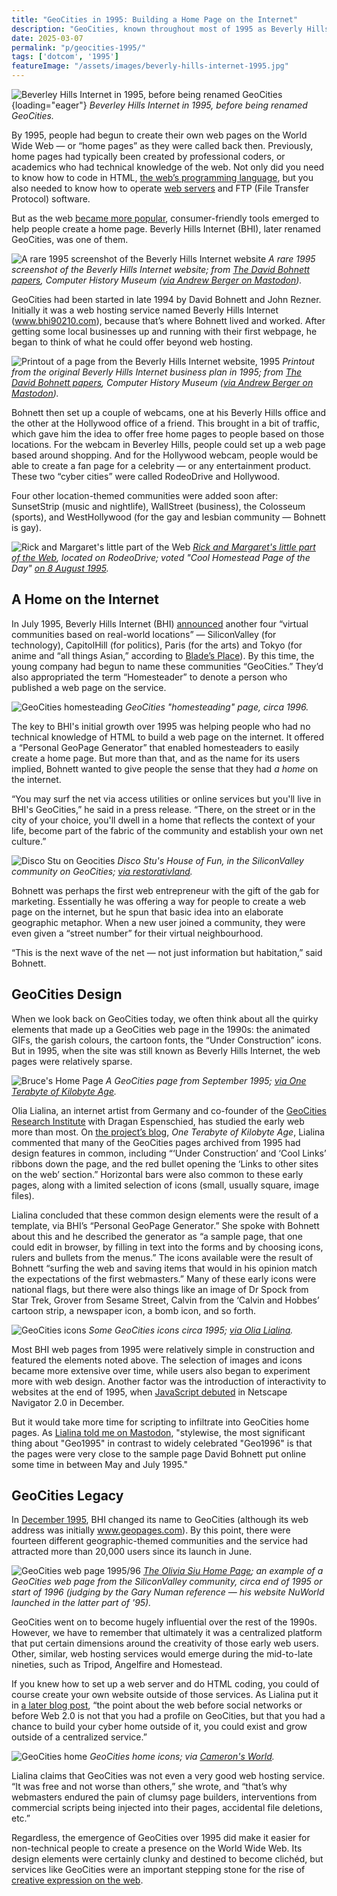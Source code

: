 ```yaml
---
title: "GeoCities in 1995: Building a Home Page on the Internet"
description: "GeoCities, known throughout most of 1995 as Beverly Hills Internet, was one of the first commercial internet services to make it easy for people to publish a home page on the World Wide Web."
date: 2025-03-07
permalink: "p/geocities-1995/"
tags: ['dotcom', '1995']
featureImage: "/assets/images/beverly-hills-internet-1995.jpg"
---
```


![Beverley Hills Internet in 1995, before being renamed GeoCities](/assets/images/beverly-hills-internet-1995.jpg){loading="eager"}
*Beverley Hills Internet in 1995, before being renamed GeoCities.*

By 1995, people had begun to create their own web pages on the World Wide Web — or “home pages” as they were called back then. Previously, home pages had typically been created by professional coders, or academics who had technical knowledge of the web. Not only did you need to know how to code in HTML, [the web’s programming language](/p/1990-programming-the-world-wide-web/), but you also needed to know how to operate [web servers](/p/1995-apache-microsoft-iis-web-server-market/) and FTP (File Transfer Protocol) software. 

But as the web [became more popular](/p/internet-1994/), consumer-friendly tools emerged to help people create a home page. Beverly Hills Internet (BHI), later renamed GeoCities, was one of them.

![A rare 1995 screenshot of the Beverly Hills Internet website](/assets/images/geocities-1995b.jpg)
*A rare 1995 screenshot of the Beverly Hills Internet website; from [The David Bohnett papers](https://www.computerhistory.org/collections/catalog/102784973), Computer History Museum ([via Andrew Berger on Mastodon](https://digipres.club/@andrewjbtw/114120313604675698)).*

GeoCities had been started in late 1994 by David Bohnett and John Rezner. Initially it was a web hosting service named Beverly Hills Internet (www.bhi90210.com), because that’s where Bohnett lived and worked. After getting some local businesses up and running with their first webpage, he began to think of what he could offer beyond web hosting. 

![Printout of a page from the Beverly Hills Internet website, 1995](/assets/images/geocities-1995a.jpg)
*Printout from the original Beverly Hills Internet business plan in 1995; from [The David Bohnett papers](https://www.computerhistory.org/collections/catalog/102784973), Computer History Museum ([via Andrew Berger on Mastodon](https://digipres.club/@andrewjbtw/114120313604675698)).*

Bohnett then set up a couple of webcams, one at his Beverly Hills office and the other at the Hollywood office of a friend. This brought in a bit of traffic, which gave him the idea to offer free home pages to people based on those locations. For the webcam in Beverley Hills, people could set up a web page based around shopping. And for the Hollywood webcam, people would be able to create a fan page for a celebrity — or any entertainment product. These two “cyber cities” were called RodeoDrive and Hollywood. 

Four other location-themed communities were added soon after: SunsetStrip (music and nightlife), WallStreet (business), the Colosseum (sports), and WestHollywood (for the gay and lesbian community — Bohnett is gay).

![Rick and Margaret's little part of the Web](/assets/images/geocities-rick-margaret.jpg)
*[Rick and Margaret's little part of the Web](https://web.archive.org/web/19961221111447/http://www.geocities.com/RodeoDrive/1201/), located on RodeoDrive; voted "Cool Homestead Page of the Day" [on 8 August 1995](https://web.archive.org/web/19961221024846/http://www.geocities.com/homestead/coolaug.html).*

## A Home on the Internet

In July 1995, Beverly Hills Internet (BHI) [announced](https://web.archive.org/web/20140108022248/http://www.thefreelibrary.com/Beverly+Hills+Internet,+builder+of+interactive+cyber+cities,+launches...-a017190114) another four “virtual communities based on real-world locations” — SiliconValley (for technology), CapitolHill (for politics), Paris (for the arts) and Tokyo (for anime and “all things Asian,” according to [Blade’s Place](https://www.bladesplace.id.au/geocities-neighborhoods-suburbs.html)). By this time, the young company had begun to name these communities “GeoCities.” They’d also appropriated the term “Homesteader” to denote a person who published a web page on the service.

![GeoCities homesteading](/assets/images/geocities-homesteading-1996.jpg)
*GeoCities "homesteading" page, circa 1996.*

The key to BHI's initial growth over 1995 was helping people who had no technical knowledge of HTML to build a web page on the internet. It offered a “Personal GeoPage Generator” that enabled homesteaders to easily create a home page. But more than that, and as the name for its users implied, Bohnett wanted to give people the sense that they had *a home* on the internet. 

“You may surf the net via access utilities or online services but you'll live in BHI's GeoCities,” he said in a press release. “There, on the street or in the city of your choice, you'll dwell in a home that reflects the context of your life, become part of the fabric of the community and establish your own net culture.”

![Disco Stu on Geocities](/assets/images/geocities-disco-stu.jpg)
*Disco Stu's House of Fun, in the SiliconValley community on GeoCities; [via restorativland](https://geocities.restorativland.org/SiliconValley/1200/).*

Bohnett was perhaps the first web entrepreneur with the gift of the gab for marketing. Essentially he was offering a way for people to create a web page on the internet, but he spun that basic idea into an elaborate geographic metaphor. When a new user joined a community, they were even given a “street number” for their virtual neighbourhood.

“This is the next wave of the net — not just information but habitation,” said Bohnett.

## GeoCities Design

When we look back on GeoCities today, we often think about all the quirky elements that made up a GeoCities web page in the 1990s: the animated GIFs, the garish colours, the cartoon fonts, the “Under Construction” icons. But in 1995, when the site was still known as Beverly Hills Internet, the web pages were relatively sparse. 

![Bruce's Home Page](/assets/images/bruces-homepage-1995.png)
*A GeoCities page from September 1995; [via One Terabyte of Kilobyte Age](https://blog.geocities.institute/archives/7175).*

Olia Lialina, an internet artist from Germany and co-founder of the [GeoCities Research Institute](https://anthology.rhizome.org/one-terabyte-of-kilobyte-age) with Dragan Espenschied, has studied the early web more than most. On [the project’s blog](https://blog.geocities.institute/archives/7198), *One Terabyte of Kilobyte Age*, Lialina commented that many of the GeoCities pages archived from 1995 had design features in common, including “‘Under Construction’ and ‘Cool Links’ ribbons down the page, and the red bullet opening the ‘Links to other sites on the web’ section.” Horizontal bars were also common to these early pages, along with a limited selection of icons (small, usually square, image files).

Lialina concluded that these common design elements were the result of a template, via BHI’s “Personal GeoPage Generator.” She spoke with Bohnett about this and he described the generator as “a sample page, that one could edit in browser, by filling in text into the forms and by choosing icons, rulers and bullets from the menus.” The icons available were the result of Bohnett “surfing the web and saving items that would in his opinion match the expectations of the first webmasters.” Many of these early icons were national flags, but there were also things like an image of Dr Spock from Star Trek, Grover from Sesame Street, Calvin from the ‘Calvin and Hobbes’ cartoon strip, a newspaper icon, a bomb icon, and so forth.

![GeoCities icons](/assets/images/geocities-icons-1995.jpg)
*Some GeoCities icons circa 1995; [via Olia Lialina](https://blog.geocities.institute/archives/7198).*

Most BHI web pages from 1995 were relatively simple in construction and featured the elements noted above. The selection of images and icons became more extensive over time, while users also began to experiment more with web design. Another factor was the introduction of interactivity to websites at the end of 1995, when [JavaScript debuted](/p/1995-the-birth-of-javascript/) in Netscape Navigator 2.0 in December. 

But it would take more time for scripting to infiltrate into GeoCities home pages. As [Lialina told me on Mastodon](https://olia.geocities.institute/@GIFmodel/114117144312113770), "stylewise, the most significant thing about "Geo1995" in contrast to widely celebrated "Geo1996" is that the pages were very close to the sample page David Bohnett put online some time in between May and July 1995."

## GeoCities Legacy

In [December 1995](https://web.archive.org/web/19961221012836/http://www.geocities.com/BHI/pr1215.html), BHI changed its name to GeoCities (although its web address was initially www.geopages.com). By this point, there were fourteen different geographic-themed communities and the service had attracted more than 20,000 users since its launch in June.

![GeoCities web page 1995/96](/assets/images/geocities-Olivia-Siu.jpg)
*[The Olivia Siu Home Page](https://geocities.restorativland.org/SiliconValley/2463/); an example of a GeoCities web page from the SiliconValley community, circa end of 1995 or start of 1996 (judging by the Gary Numan reference — his website NuWorld launched in the latter part of '95).*

GeoCities went on to become hugely influential over the rest of the 1990s. However, we have to remember that ultimately it was a centralized platform that put certain dimensions around the creativity of those early web users. Other, similar, web hosting services would emerge during the mid-to-late nineties, such as Tripod, Angelfire and Homestead.

If you knew how to set up a web server and do HTML coding, you could of course create your own website outside of those services. As Lialina put it in [a later blog post](https://blog.geocities.institute/archives/6418), “the point about the web before social networks or before Web 2.0 is not that you had a profile on GeoCities, but that you had a chance to build your cyber home outside of it, you could exist and grow outside of a centralized service.”

![GeoCities home](/assets/images/geocities-welcomehome2.jpg)
*GeoCities home icons; via [Cameron's World](https://www.cameronsworld.net/).*

Lialina claims that GeoCities was not even a very good web hosting service. “It was free and not worse than others,” she wrote, and “that’s why webmasters endured the pain of clumsy page builders, interventions from commercial scripts being injected into their pages, accidental file deletions, etc.”

Regardless, the emergence of GeoCities over 1995 did make it easier for non-technical people to create a presence on the World Wide Web. Its design elements were certainly clunky and destined to become clichéd, but services like GeoCities were an important stepping stone for the rise of [creative expression on the web](/p/1996-flash-css-web-design/).


